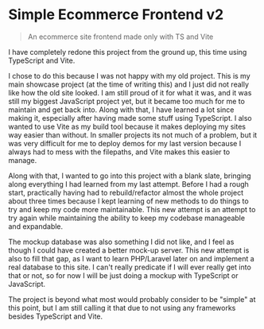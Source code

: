 # Simple Ecommerce Frontend v2

> An ecommerce site frontend made only with TS and Vite

I have completely redone this project from the ground up, this time using TypeScript and Vite.

I chose to do this because I was not happy with my old project. This is my main showcase project (at the time of writing this) and I just did not really like how the old site looked. I am still proud of it for what it was, and it was still my biggest JavaScript project yet, but it became too much for me to maintain and get back into. Along with that, I have learned a lot since making it, especially after having made some stuff using TypeScript. I also wanted to use Vite as my build tool because it makes deploying my sites way easier than without. In smaller projects its not much of a problem, but it was very difficult for me to deploy demos for my last version because I always had to mess with the filepaths, and Vite makes this easier to manage.

Along with that, I wanted to go into this project with a blank slate, bringing along everything I had learned from my last attempt. Before I had a rough start, practically having had to rebuild/refactor almost the whole project about three times because I kept learning of new methods to do things to try and keep my code more maintainable. This new attempt is an attempt to try again while maintaining the ability to keep my codebase manageable and expandable.

The mockup database was also something I did not like, and I feel as though I could have created a better mock-up server. This new attempt is also to fill that gap, as I want to learn PHP/Laravel later on and implement a real database to this site. I can't really predicate if I will ever really get into that or not, so for now I will be just doing a mockup with TypeScript or JavaScript.

The project is beyond what most would probably consider to be "simple" at this point, but I am still calling it that due to not using any frameworks besides TypeScript and Vite.
